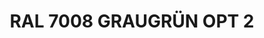 ---
layout: product
title: "RAL 7008 GRAUGRÜN OPT 2"
price: "300" 
desc: "Akrilna boja 17mL"
img_path: "/assets/img/A.MIG-0006.webp"
brand: "AMMO"
available: false
special_offer: false
new: false
soon: false
cat: "020000"
subcat: "020100"
subsubcat: "020101"
sifra: "A.MIG-0006"
popular: false
spec: false
---